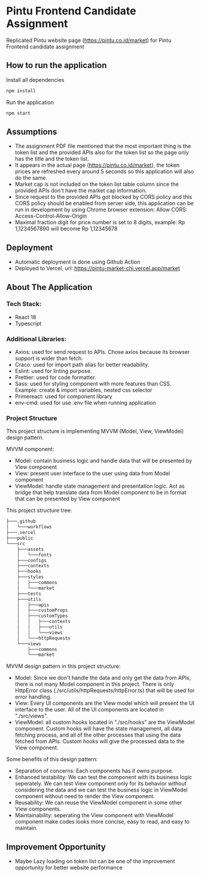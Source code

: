 # Pintu Frontend Candidate Assignment

Replicated Pintu website page (https://pintu.co.id/market) for Pintu Frontend candidate assignment

## How to run the application

Install all dependencies

```bash
npm install
```

Run the application

```bash
npm start
```

## Assumptions
- The assignment PDF file mentioned that the most important thing is the token list and the provided APIs also for the token list so the page only has the title and the token list.
- It appears in the actual page (https://pintu.co.id/market), the token prices are refreshed every around 5 seconds so this application will also do the same.
- Market cap is not included on the token list table column since the provided APIs don't have the market cap information.
- Since request to the provided APIs got blocked by CORS policy and this CORS policy should be enabled from server side, this application can be run in development by using Chrome browser extension: Allow CORS: Access-Control-Allow-Origin
- Maximal fraction digit for price number is set to 8 digits, example: Rp 1,1234567890 will become Rp 1,12345678


## Deployment
- Automatic deployment is done using Github Action
- Deployed to Vercel, url: https://pintu-market-chi.vercel.app/market

## About The Application
### Tech Stack:
- React 18
- Typescript

### Additional Libraries:
- Axios: used for send request to APIs. Chose axios because its browser support is wider than fetch.
- Craco: used for import path alias for better readability.
- Eslint: used for linting purpose.
- Prettier: used for code formatter.
- Sass: used for styling component with more features than CSS. Example: create & import variables, nested css selector
- Primereact: used for component library
- env-cmd: used for use .env file when running application

### Project Structure
This project structure is implementing MVVM (Model, View, ViewModel) design pattern. 

MVVM component:
- Model: contain business logic and handle data that will be presented by View component
- View: present user interface to the user using data from Model component
- ViewModel: handle state management and presentation logic. Act as bridge that help translate data from Model component to be in format that can be presented by View component

This project structure tree:
```bash
├───.github
│   └───workflows
├───.vercel
├───public
└───src
    ├───assets
    │   └───fonts
    ├───configs
    ├───contexts
    ├───hooks
    ├───styles
    │   ├───commons
    │   └───market
    ├───tests
    ├───utils
    │   ├───apis
    │   ├───customProps
    │   ├───customTypes
    │   │   ├───contexts
    │   │   ├───utils
    │   │   └───views
    │   └───httpRequests
    └───views
        ├───commons
        └───market
```

MVVM design pattern in this project structure:
- Model: Since we don't handle the data and only get the data from APIs, there is not many Model component in this project. There is only HttpError class (./src/utils/httpRequests/httpError.ts) that will be used for error handling.
- View: Every UI components are the View model which will present the UI interface to the user. All of the UI components are located in "./src/views".
- ViewModel: all custom hooks located in "./src/hooks" are the ViewModel component. Custom hooks will have the state management, all data fetching process, and all of the other processes that using the data fetched from APIs. Custom hooks will give the processed data to the View component.

Some benefits of this design pattern:
- Separation of concerns: Each components has it owns purpose.
- Enhanced testability: We can test the component with its business logic seperately. We can test View component only for its behavior without considering the data and we can test the business logic in ViewModel component without need to render the View component.
- Reusability: We can reuse the ViewModel component in some other View components.
- Maintainability: seperating the View component with ViewModel component make codes looks more concise, easy to read, and easy to maintain.

## Improvement Opportunity
- Maybe Lazy loading on token list can be one of the improvement opportunity for better website performance
